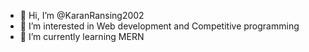 - 👋 Hi, I’m @KaranRansing2002
- 👀 I’m interested in Web development and Competitive programming
- 🌱 I’m currently learning MERN

<!---
KaranRansing2002/KaranRansing2002 is a ✨ special ✨ repository because its `README.md` (this file) appears on your GitHub profile.
You can click the Preview link to take a look at your changes.
--->
